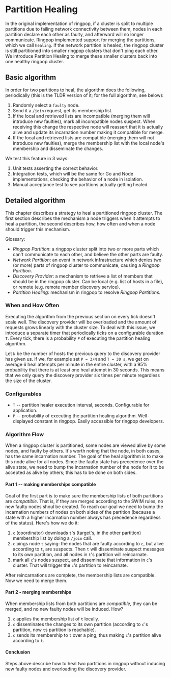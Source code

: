 # Partition Healing

In the original implementation of ringpop, if a cluster is split to multiple partitions due to failing network connectivity between them, nodes in each partition declare each other as faulty, and afterward will no longer communicate. Ringpop implemented support for merging the partitions, which we call `healing`. If the network partition is healed, the ringpop cluster is still partitioned into smaller ringpop clusters that don't ping each other. We introduce Partition Healing to merge these smaller clusters back into one healthy ringpop cluster.

## Basic algorithm

In order for two partitions to heal, the algorithm does the following, periodically (this is the TLDR version of it; for the full algorithm, see below):

1. Randomly select a `faulty` node.
2. Send it a `/join` request, get its membership list.
3. If the local and retrieved lists are incompatible (merging them will introduce new faulties), mark all incompatible nodes suspect. When receiving this change the respective node will reassert that it is actually alive and update its incarnation number making it compatible for merge.
4. If the local and retrieved lists are compatible (merging them will not introduce new faulties), merge the membership list with the local node's membership and disseminate the changes.

We test this feature in 3 ways:

1. Unit tests asserting the correct behavior.
2. Integration tests, which will be the same for Go and Node implementations, checking the behavior of a node in isolation.
3. Manual acceptance test to see partitions actually getting healed.

## Detailed algorithm

This chapter describes a strategy to heal a partitioned ringpop cluster. The first section describes the mechanism a node triggers when it attempts to heal a partition, the second describes how, how often and when a node should trigger this mechanism.

Glossary:

* _Ringpop Partition_: a ringpop cluster split into two or more parts which can't communicate to each other, and believe the other parts are faulty.
* _Network Partition_: an event in network infrastructure which denies two (or more) parts of ringpop cluster to communicate, causing a _Ringpop Partition_.
* _Discovery Provider_: a mechanism to retrieve a list of members that should be in the ringpop cluster. Can be local (e.g. list of hosts in a file), or remote (e.g. remote member discovery service).
* _Partition Healing_: mechanism in ringpop to resolve _Ringpop Partitions_.

### When and How Often

Executing the algorithm from the previous section on every tick doesn't scale well. The discovery provider will be overloaded and the amount of requests grows linearly with the cluster size. To deal with this issue, we introduce a separate timer that periodically ticks on a configurable duration `T`. Every tick, there is a probability `P` of executing the partition healing algorithm.

Let `N` be the number of hosts the previous query to the discovery provider has given us. If we, for example set `P = 3/N` and `T = 30 s`, we get on average 6 heal attempts per minute in the entire cluster, with a 95% probability that there is at least one heal attempt in 30 seconds. This means that we only query the discovery provider six times per minute regardless the size of the cluster.

### Configurables

* `T` -- partition healer execution interval, seconds. Configurable for application.
* `P` -- probability of executing the partition healing algorithm. Well-displayed constant in ringpop. Easily accessible for ringpop developers.

### Algorithm Flow

When a ringpop cluster is partitioned, some nodes are viewed alive by some nodes, and faulty by others. It's worth noting that the node, in both cases, has the same incarnation number. The goal of the heal algorithm is to make this node alive for all nodes. Since the faulty state has precedence over the alive state, we need to bump the incarnation number of the node for it to be accepted as alive by others; this has to be done on both sides.

#### Part 1 -- making memberships compatible

Goal of the first part is to make sure the membership lists of both partitions are _compatible_. That is, if they are merged according to the SWIM rules, no new faulty nodes shoul be created. To reach our goal we need to bump the incarnation numbers of nodes on both sides of the partition (because a state with a higher incarnation number always has precedence regardless of the status). Here's how we do it:

1. `c` (coordinator) downloads `t`'s (target's, in the other partition) membership list by doing a `/join` call.
2. `c` pings node `t` saying: the nodes that are faulty according to `c`, but alive according to `t`, are suspects. Then `t` will disseminate suspect messages to its own partition, and all nodes in `t`'s partition will reincarnate.
3. mark all `c`'s nodes suspect, and disseminate that information in `c`'s cluster. That will trigger the `c`'s partition to reincarnate.

After reincarnations are complete, the membership lists are compatible. Now we need to merge them.

#### Part 2 - merging memberships

When membership lists from both partitions are _compatible_, they can be merged, and no new faulty nodes will be induced. How?

1. `c` applies the membership list of `t` locally.
2. `c` disseminates the changes to its own partition (according to `c`'s partition, now `t`s partition is reachable).
3. `c` sends its membership to `t` over a ping, thus making `c`'s partition alive according to `t`.

#### Conclusion

Steps above describe how to heal two partitions in ringpop without inducing new faulty nodes and overloading the discovery provider.
